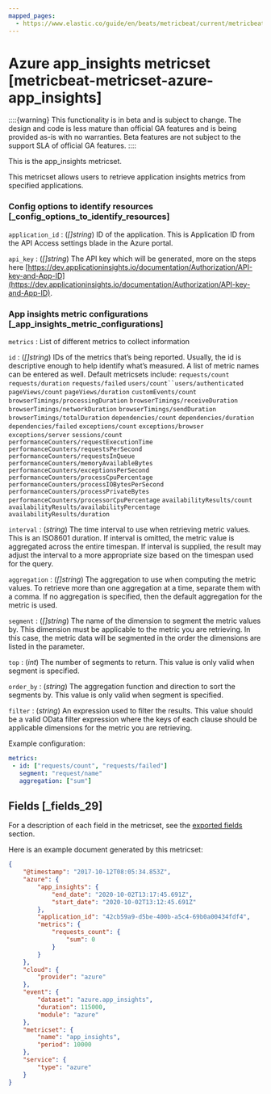 ```yaml
---
mapped_pages:
  - https://www.elastic.co/guide/en/beats/metricbeat/current/metricbeat-metricset-azure-app_insights.html
---
```


# Azure app_insights metricset [metricbeat-metricset-azure-app_insights]

::::{warning}
This functionality is in beta and is subject to change. The design and code is less mature than official GA features and is being provided as-is with no warranties. Beta features are not subject to the support SLA of official GA features.
::::


This is the app_insights metricset.

This metricset allows users to retrieve application insights metrics from specified applications.


### Config options to identify resources [_config_options_to_identify_resources]

`application_id`
:   (*[]string*) ID of the application. This is Application ID from the API Access settings blade in the Azure portal.

`api_key`
:   (*[]string*) The API key which will be generated, more on the steps here [https://dev.applicationinsights.io/documentation/Authorization/API-key-and-App-ID](https://dev.applicationinsights.io/documentation/Authorization/API-key-and-App-ID).


### App insights metric configurations [_app_insights_metric_configurations]

`metrics`
:   List of different metrics to collect information

`id`
:   (*[]string*) IDs of the metrics that’s being reported. Usually, the id is descriptive enough to help identify what’s measured. A list of metric names can be entered as well. Default metricsets include: `requests/count` `requests/duration` `requests/failed` `users/count``users/authenticated` `pageViews/count` `pageViews/duration` `customEvents/count` `browserTimings/processingDuration` `browserTimings/receiveDuration` `browserTimings/networkDuration` `browserTimings/sendDuration` `browserTimings/totalDuration` `dependencies/count` `dependencies/duration` `dependencies/failed` `exceptions/count` `exceptions/browser` `exceptions/server` `sessions/count` `performanceCounters/requestExecutionTime` `performanceCounters/requestsPerSecond` `performanceCounters/requestsInQueue` `performanceCounters/memoryAvailableBytes` `performanceCounters/exceptionsPerSecond` `performanceCounters/processCpuPercentage` `performanceCounters/processIOBytesPerSecond` `performanceCounters/processPrivateBytes` `performanceCounters/processorCpuPercentage` `availabilityResults/count` `availabilityResults/availabilityPercentage` `availabilityResults/duration`

`interval`
:   (*string*) The time interval to use when retrieving metric values. This is an ISO8601 duration. If interval is omitted, the metric value is aggregated across the entire timespan. If interval is supplied, the result may adjust the interval to a more appropriate size based on the timespan used for the query.

`aggregation`
:   (*[]string*) The aggregation to use when computing the metric values. To retrieve more than one aggregation at a time, separate them with a comma. If no aggregation is specified, then the default aggregation for the metric is used.

`segment`
:   (*[]string*) The name of the dimension to segment the metric values by. This dimension must be applicable to the metric you are retrieving. In this case, the metric data will be segmented in the order the dimensions are listed in the parameter.

`top`
:   (*int*) The number of segments to return. This value is only valid when segment is specified.

`order_by`
:   (*string*) The aggregation function and direction to sort the segments by. This value is only valid when segment is specified.

`filter`
:   (*string*) An expression used to filter the results. This value should be a valid OData filter expression where the keys of each clause should be applicable dimensions for the metric you are retrieving.

Example configuration:

```yaml
metrics:
 - id: ["requests/count", "requests/failed"]
   segment: "request/name"
   aggregation: ["sum"]
```

## Fields [_fields_29]

For a description of each field in the metricset, see the [exported fields](/reference/metricbeat/exported-fields-azure.md) section.

Here is an example document generated by this metricset:

```json
{
    "@timestamp": "2017-10-12T08:05:34.853Z",
    "azure": {
        "app_insights": {
            "end_date": "2020-10-02T13:17:45.691Z",
            "start_date": "2020-10-02T13:12:45.691Z"
        },
        "application_id": "42cb59a9-d5be-400b-a5c4-69b0a00434fdf4",
        "metrics": {
            "requests_count": {
                "sum": 0
            }
        }
    },
    "cloud": {
        "provider": "azure"
    },
    "event": {
        "dataset": "azure.app_insights",
        "duration": 115000,
        "module": "azure"
    },
    "metricset": {
        "name": "app_insights",
        "period": 10000
    },
    "service": {
        "type": "azure"
    }
}
```


